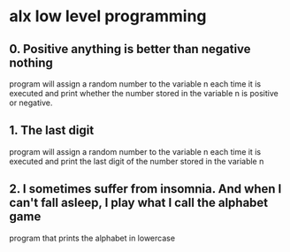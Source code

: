 # alx low level programming
## 0. Positive anything is better than negative nothing
program will assign a random number to the variable n each time it is executed and print whether the number stored in the variable n is positive or negative.
## 1. The last digit
program will assign a random number to the variable n each time it is executed and print the last digit of the number stored in the variable n
## 2. I sometimes suffer from insomnia. And when I can't fall asleep, I play what I call the alphabet game 
program that prints the alphabet in lowercase
